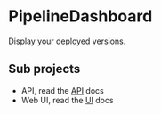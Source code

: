 # PipelineDashboard

Display your deployed versions.

## Sub projects

* API, read the [API](api/README.md) docs 
* Web UI, read the [UI](web/README.md) docs 
